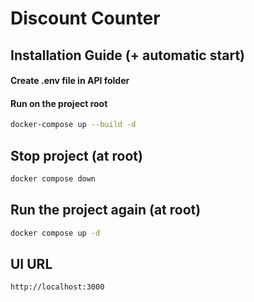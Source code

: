 # Discount Counter

## Installation Guide (+ automatic start)

#### Create .env file in API folder

#### Run on the project root
```sh
docker-compose up --build -d
```

## Stop project (at root)
```sh
docker compose down
```

## Run the project again (at root)
```sh
docker compose up -d
```

## UI URL
```sh
http://localhost:3000
```